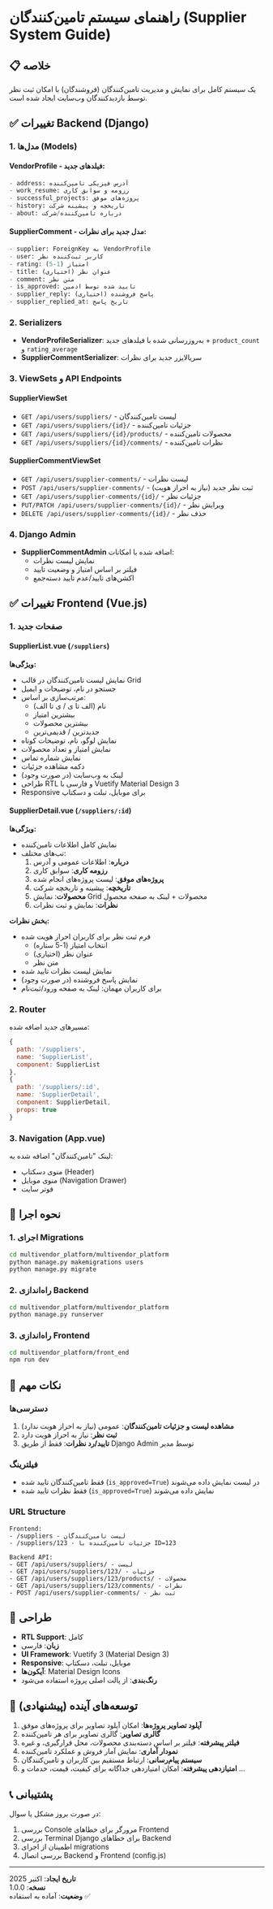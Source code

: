 # راهنمای سیستم تامین‌کنندگان (Supplier System Guide)

## 📋 خلاصه

یک سیستم کامل برای نمایش و مدیریت تامین‌کنندگان (فروشندگان) با امکان ثبت نظر توسط بازدیدکنندگان وب‌سایت ایجاد شده است.

## ✅ تغییرات Backend (Django)

### 1. مدل‌ها (Models)

#### VendorProfile - فیلدهای جدید:
```python
- address: آدرس فیزیکی تامین‌کننده
- work_resume: رزومه و سوابق کاری
- successful_projects: پروژه‌های موفق
- history: تاریخچه و پیشینه شرکت
- about: درباره تامین‌کننده/شرکت
```

#### SupplierComment - مدل جدید برای نظرات:
```python
- supplier: ForeignKey به VendorProfile
- user: کاربر ثبت‌کننده نظر
- rating: امتیاز (1-5)
- title: عنوان نظر (اختیاری)
- comment: متن نظر
- is_approved: تایید شده توسط ادمین
- supplier_reply: پاسخ فروشنده (اختیاری)
- supplier_replied_at: تاریخ پاسخ
```

### 2. Serializers

- **VendorProfileSerializer**: به‌روزرسانی شده با فیلدهای جدید + `product_count` و `rating_average`
- **SupplierCommentSerializer**: سریالایزر جدید برای نظرات

### 3. ViewSets و API Endpoints

#### SupplierViewSet
- `GET /api/users/suppliers/` - لیست تامین‌کنندگان
- `GET /api/users/suppliers/{id}/` - جزئیات تامین‌کننده
- `GET /api/users/suppliers/{id}/products/` - محصولات تامین‌کننده
- `GET /api/users/suppliers/{id}/comments/` - نظرات تامین‌کننده

#### SupplierCommentViewSet
- `GET /api/users/supplier-comments/` - لیست نظرات
- `POST /api/users/supplier-comments/` - ثبت نظر جدید (نیاز به احراز هویت)
- `GET /api/users/supplier-comments/{id}/` - جزئیات نظر
- `PUT/PATCH /api/users/supplier-comments/{id}/` - ویرایش نظر
- `DELETE /api/users/supplier-comments/{id}/` - حذف نظر

### 4. Django Admin

- **SupplierCommentAdmin** اضافه شده با امکانات:
  - نمایش لیست نظرات
  - فیلتر بر اساس امتیاز و وضعیت تایید
  - اکشن‌های تایید/عدم تایید دسته‌جمع

## ✅ تغییرات Frontend (Vue.js)

### 1. صفحات جدید

#### SupplierList.vue (`/suppliers`)
**ویژگی‌ها:**
- نمایش لیست تامین‌کنندگان در قالب Grid
- جستجو در نام، توضیحات و ایمیل
- مرتب‌سازی بر اساس:
  - نام (الف تا ی / ی تا الف)
  - بیشترین امتیاز
  - بیشترین محصولات
  - جدیدترین / قدیمی‌ترین
- نمایش لوگو، نام، توضیحات کوتاه
- نمایش امتیاز و تعداد محصولات
- نمایش شماره تماس
- دکمه مشاهده جزئیات
- لینک به وب‌سایت (در صورت وجود)
- طراحی RTL و فارسی با Vuetify Material Design 3
- Responsive برای موبایل، تبلت و دسکتاپ

#### SupplierDetail.vue (`/suppliers/:id`)
**ویژگی‌ها:**
- نمایش کامل اطلاعات تامین‌کننده
- تب‌های مختلف:
  1. **درباره**: اطلاعات عمومی و آدرس
  2. **رزومه کاری**: سوابق کاری
  3. **پروژه‌های موفق**: لیست پروژه‌های انجام شده
  4. **تاریخچه**: پیشینه و تاریخچه شرکت
  5. **محصولات**: نمایش Grid محصولات + لینک به صفحه محصول
  6. **نظرات**: نمایش و ثبت نظرات

**بخش نظرات:**
- فرم ثبت نظر برای کاربران احراز هویت شده
  - انتخاب امتیاز (1-5 ستاره)
  - عنوان نظر (اختیاری)
  - متن نظر
- نمایش لیست نظرات تایید شده
- نمایش پاسخ فروشنده (در صورت وجود)
- برای کاربران مهمان: لینک به صفحه ورود/ثبت‌نام

### 2. Router

مسیرهای جدید اضافه شده:
```javascript
{
  path: '/suppliers',
  name: 'SupplierList',
  component: SupplierList
},
{
  path: '/suppliers/:id',
  name: 'SupplierDetail',
  component: SupplierDetail,
  props: true
}
```

### 3. Navigation (App.vue)

لینک "تامین‌کنندگان" اضافه شده به:
- منوی دسکتاپ (Header)
- منوی موبایل (Navigation Drawer)
- فوتر سایت

## 🚀 نحوه اجرا

### 1. اجرای Migrations

```bash
cd multivendor_platform/multivendor_platform
python manage.py makemigrations users
python manage.py migrate
```

### 2. راه‌اندازی Backend

```bash
cd multivendor_platform/multivendor_platform
python manage.py runserver
```

### 3. راه‌اندازی Frontend

```bash
cd multivendor_platform/front_end
npm run dev
```

## 📝 نکات مهم

### دسترسی‌ها

1. **مشاهده لیست و جزئیات تامین‌کنندگان**: عمومی (نیاز به احراز هویت ندارد)
2. **ثبت نظر**: نیاز به احراز هویت دارد
3. **تایید/رد نظرات**: فقط از طریق Django Admin توسط مدیر

### فیلترینگ

- فقط تامین‌کنندگان تایید شده (`is_approved=True`) در لیست نمایش داده می‌شوند
- فقط نظرات تایید شده (`is_approved=True`) نمایش داده می‌شوند

### URL Structure

```
Frontend:
- /suppliers - لیست تامین‌کنندگان
- /suppliers/123 - جزئیات تامین‌کننده با ID=123

Backend API:
- GET /api/users/suppliers/ - لیست
- GET /api/users/suppliers/123/ - جزئیات
- GET /api/users/suppliers/123/products/ - محصولات
- GET /api/users/suppliers/123/comments/ - نظرات
- POST /api/users/supplier-comments/ - ثبت نظر
```

## 🎨 طراحی

- **RTL Support**: کامل
- **زبان**: فارسی
- **UI Framework**: Vuetify 3 (Material Design 3)
- **Responsive**: موبایل، تبلت، دسکتاپ
- **آیکون‌ها**: Material Design Icons
- **رنگ‌بندی**: از پالت اصلی پروژه استفاده می‌شود

## 🔧 توسعه‌های آینده (پیشنهادی)

1. **آپلود تصاویر پروژه‌ها**: امکان آپلود تصاویر برای پروژه‌های موفق
2. **گالری تصاویر**: گالری تصاویر برای هر تامین‌کننده
3. **فیلتر پیشرفته**: فیلتر بر اساس دسته‌بندی محصولات، محل قرارگیری، و غیره
4. **نمودار آماری**: نمایش آمار فروش و عملکرد تامین‌کننده
5. **سیستم پیام‌رسانی**: ارتباط مستقیم بین کاربران و تامین‌کنندگان
6. **امتیازدهی پیشرفته**: امکان امتیازدهی جداگانه برای کیفیت، قیمت، خدمات و ...

## 📞 پشتیبانی

در صورت بروز مشکل یا سوال:
1. بررسی Console مرورگر برای خطاهای Frontend
2. بررسی Terminal Django برای خطاهای Backend
3. اطمینان از اجرای migrations
4. بررسی اتصال Backend و Frontend (config.js)

---

**تاریخ ایجاد**: اکتبر 2025  
**نسخه**: 1.0.0  
**وضعیت**: آماده به استفاده ✅

